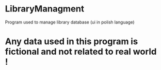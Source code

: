 # LibraryManagment
Program used to manage library database (ui in polish language)
# Any data used in this program is fictional and not related to real world !
